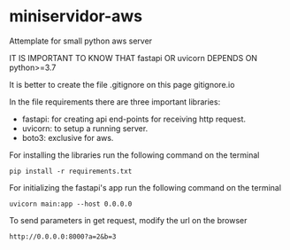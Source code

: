 # miniservidor-aws
Attemplate for small python aws server

IT IS IMPORTANT  TO  KNOW THAT fastapi OR uvicorn DEPENDS ON python>=3.7

It is better to create the file .gitignore on this page gitignore.io

In the file requirements there are three important libraries:
- fastapi: for creating api end-points for receiving http request.
- uvicorn: to setup a running server.
- boto3: exclusive for aws.

For installing the libraries run the following command on the terminal 
```shell script
pip install -r requirements.txt
```

For initializing the fastapi's app run the following command on the terminal
```shell script
uvicorn main:app --host 0.0.0.0
```

To send parameters in get request, modify the url on the browser
```shell script
http://0.0.0.0:8000?a=2&b=3
``` 
